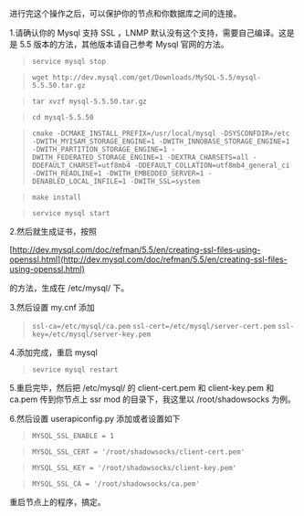 进行完这个操作之后，可以保护你的节点和你数据库之间的连接。

1.请确认你的 Mysql 支持 SSL ，LNMP 默认没有这个支持，需要自己编译。这是是 5.5 版本的方法，其他版本请自己参考 Mysql 官网的方法。

> `service mysql stop`

> `wget http://dev.mysql.com/get/Downloads/MySQL-5.5/mysql-5.5.50.tar.gz`

> `tar xvzf mysql-5.5.50.tar.gz`

> `cd mysql-5.5.50`

> `cmake -DCMAKE_INSTALL_PREFIX=/usr/local/mysql -DSYSCONFDIR=/etc -DWITH_MYISAM_STORAGE_ENGINE=1 -DWITH_INNOBASE_STORAGE_ENGINE=1 -DWITH_PARTITION_STORAGE_ENGINE=1 -DWITH_FEDERATED_STORAGE_ENGINE=1 -DEXTRA_CHARSETS=all -DDEFAULT_CHARSET=utf8mb4 -DDEFAULT_COLLATION=utf8mb4_general_ci -DWITH_READLINE=1 -DWITH_EMBEDDED_SERVER=1 -DENABLED_LOCAL_INFILE=1 -DWITH_SSL=system`

> `make install`

> `service mysql start`

2.然后就生成证书，按照

[http://dev.mysql.com/doc/refman/5.5/en/creating-ssl-files-using-openssl.html](http://dev.mysql.com/doc/refman/5.5/en/creating-ssl-files-using-openssl.html)

的方法，生成在 /etc/mysql/ 下。

3.然后设置 my.cnf 添加

> `ssl-ca=/etc/mysql/ca.pem`
> `ssl-cert=/etc/mysql/server-cert.pem`
> `ssl-key=/etc/mysql/server-key.pem`

4.添加完成，重启 mysql

> `sevrice mysql restart`

5.重启完毕，然后把 /etc/mysql/ 的 client-cert.pem 和 client-key.pem 和 ca.pem 传到你节点上 ssr mod 的目录下，我这里以 /root/shadowsocks 为例。


6.然后设置 userapiconfig.py 添加或者设置如下

> `MYSQL_SSL_ENABLE = 1`

> `MYSQL_SSL_CERT = '/root/shadowsocks/client-cert.pem'`

> `MYSQL_SSL_KEY = '/root/shadowsocks/client-key.pem'`

> `MYSQL_SSL_CA = '/root/shadowsocks/ca.pem'`


重启节点上的程序，搞定。

